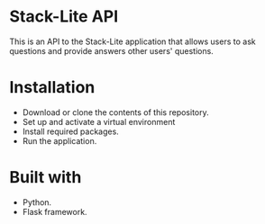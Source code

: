 # Stack-Lite API
This is an API to the Stack-Lite application that allows users to ask questions and provide answers other users' questions.

# Installation
- Download or clone the contents of this repository.
- Set up and activate a virtual environment
- Install required packages.
- Run the application.

# Built with
- Python.
- Flask framework.
